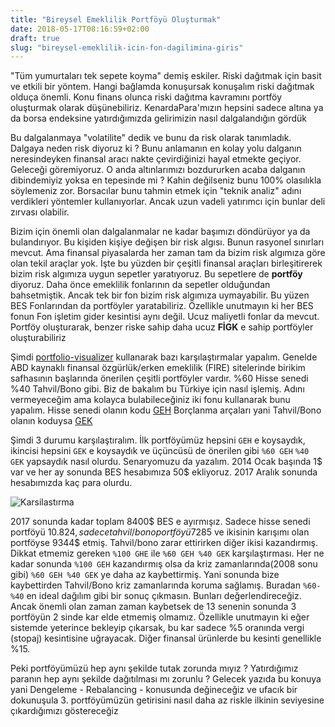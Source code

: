 ```yaml
---
title: "Bireysel Emeklilik Portföyü Oluşturmak"
date: 2018-05-17T08:16:59+02:00
draft: true
slug: "bireysel-emeklilik-icin-fon-dagilimina-giris"
---
```


"Tüm yumurtaları tek sepete koyma" demiş eskiler. Riski dağıtmak için basit ve etkili bir yöntem.
Hangi bağlamda konuşursak konuşalım riski dağıtmak olduça önemli. Konu finans olunca riski dağıtma kavramını
portföy oluşturmak olarak düşünebiliriz. KenardaPara'mızın hepsini sadece altına ya da borsa endeksine yatırdığımızda gelirimizin nasıl dalgalandığın gördük

Bu dalgalanmaya "volatilite" dedik ve bunu da risk olarak tanımladık. Dalgaya neden risk diyoruz ki ? Bunu anlamanın en kolay yolu dalganın neresindeyken finansal aracı nakte çevirdiğinizi hayal etmekte geçiyor. Geleceği göremiyoruz. O anda altınlarımızı bozdururken acaba dalganın dibindemiyiz yoksa en tepesinde mi ? Kahin değilseniz bunu 100% olasılıkla söylemeniz zor. Borsacılar bunu tahmin etmek için "teknik analiz" adını verdikleri yöntemler kullanıyorlar. Ancak uzun vadeli yatırımcı için bunlar deli zırvası olabilir.

Bizim için önemli olan dalgalanmalar ne kadar başımızı döndürüyor ya da bulandırıyor. Bu kişiden kişiye değişen bir risk algısı. Bunun rasyonel sınırları mevcut. Ama finansal piyasalarda her zaman tam da bizim risk algımıza göre olan tekil araçlar yok. İşte bu yüzden bir çeşitli finansal araçları birleşitirerek bizim risk algımıza uygun sepetler yaratıyoruz. Bu sepetlere de **portföy** diyoruz. Daha önce emeklilik fonlarının da sepetler olduğundan bahsetmiştik. Ancak tek bir fon bizim risk algımıza uymayabilir. Bu yüzen BES Fonlarından da portföyler yaratabiliriz. Özellikle unutmayın ki her BES fonun Fon işletim gider kesintisi aynı değil. Ucuz maliyetli fonlar da mevcut. Portföy oluşturarak, benzer riske sahip daha ucuz **FİGK** e sahip portföyler oluşturabiliriz


Şimdi [portfolio-visualizer](https://www.portfoliovisualizer.com/backtest-portfolio) kullanarak bazı karşılaştırmalar yapalım. Genelde ABD kaynaklı finansal özgürlük/erken emeklilik (FIRE) sitelerinde birikim safhasının başlarında önerilen çeşitli portföyler vardır. %60 Hisse senedi %40 Tahvil/Bono gibi.
Biz de bakalım bu Türkiye için nasıl işlemiş. Adını vermeyeceğim ama kolayca bulabileceğiniz iki fonu kullanarak bunu yapalım. Hisse senedi olanın kodu [GEH](https://github.com/KenardaPara/veriler/tree/master/besdata/GEH) Borçlanma arçaları yani Tahvil/Bono olanın koduysa [GEK](https://github.com/KenardaPara/veriler/tree/master/besdata/GEH)

Şimdi 3 durumu karşılaştıralım. İlk portföyümüz hepsini `GEH` e koysaydık, ikincisi hepsini `GEK` e koysaydık ve üçüncüsü de önerilen gibi `%60 GEH` `%40 GEK` yapsaydık nasıl olurdu. Senaryomuzu da yazalım. 2014 Ocak başında 1$ var ve her ay sonunda BES hesabımıza 50$ ekliyoruz. 2017 Aralık sonunda hesabımızda kaç para olurdu.

![Karsilastırma](/img/portfoy-olusturmak/result.png)

2017 sonunda kadar toplam 8400$ BES e ayırmışız. Sadece hisse senedi portföyü 10.824$, sadece tahvil/bono portföyü 7285$ ve ikisinin karışımı olan portföyse 9344$ etmiş. Tahvil/bono zarar ettirirken diğer ikisi kazandırmış. Dikkat etmemiz gereken
 `%100 GHE` ile `%60 GEH %40 GEK` karşılaştırması. Her ne kadar sonunda `%100 GEH` kazandırmış olsa da kriz zamanlarında(2008 sonu gibi) `%60 GEH %40 GEK` ye daha az kaybettirmiş. Yani sonunda bize kaybettirden Tahvil/Bono kriz zamanlarında koruma sağlamış.
Buradan `%60-%40` en ideal dağılım gibi bir sonuç çıkmasın. Bunları değerlendireceğiz. Ancak önemli olan zaman zaman kaybetsek de 13 senenin sonunda 3 portföyün 2 sinde kar elde etmemiş olmamız. Özellikle unutmayın ki eğer sistemde yeterince bekleyip çıkarsak, bu kar sadece %5 oranında vergi (stopaj) kesintisine uğrayacak. Diğer finansal ürünlerde  bu kesinti genellikle %15.

Peki portföyümüzü hep aynı şekilde tutak zorunda mıyız ? Yatırdığımız paranın hep aynı şekilde dağıtılması mı zorunlu ? Gelecek yazıda bu konuya yani Dengeleme - Rebalancing - konusunda değineceğiz ve ufacık bir dokunuşula 3. portföyümüzün getirisini nasıl daha az riskle ilkinin seviyesine çıkardığımızı göstereceğiz
